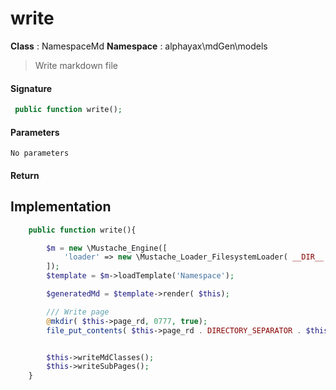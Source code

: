 
# write

**Class** : NamespaceMd
**Namespace**  : alphayax\mdGen\models


> Write markdown file


#### Signature

```php
 public function write();
```

#### Parameters

    No parameters

#### Return


## Implementation

```php
    public function write(){

        $m = new \Mustache_Engine([
            'loader' => new \Mustache_Loader_FilesystemLoader( __DIR__.'/../views')
        ]);
        $template = $m->loadTemplate('Namespace');

        $generatedMd = $template->render( $this);

        /// Write page
        @mkdir( $this->page_rd, 0777, true);
        file_put_contents( $this->page_rd . DIRECTORY_SEPARATOR . $this->page_bfe, $generatedMd);


        $this->writeMdClasses();
        $this->writeSubPages();
    }

```
